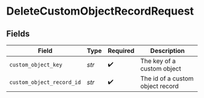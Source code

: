 # DeleteCustomObjectRecordRequest


## Fields

| Field                            | Type                             | Required                         | Description                      |
| -------------------------------- | -------------------------------- | -------------------------------- | -------------------------------- |
| `custom_object_key`              | *str*                            | :heavy_check_mark:               | The key of a custom object       |
| `custom_object_record_id`        | *str*                            | :heavy_check_mark:               | The id of a custom object record |